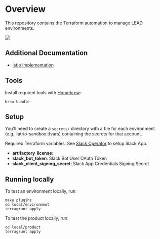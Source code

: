 # Overview
This repository contains the Terraform automation to manage LEAD environments.

![](./docs/lead-architecture.png)

## Additional Documentation

- [Istio Implementation](docs/istio-implementation.md)

## Tools
Install required tools with [Homebrew](https://brew.sh/):

```
brew bundle
```

## Setup
You'll need to create a `secrets/` directory with a file for each environment (e.g. liatrio-sandbox.tfvars) containing the secrets for that account.

Required Terraform variables: See [Slack Operator](https://github.com/liatrio/lead-sdm-operators/tree/master/operator-slack) to setup Slack App.
- **artifactory_license**:
- **slack_bot_token**: Slack Bot User OAuth Token
- **slack_client_signing_secret**: Slack App Credentials Signing Secret

## Running locally
To test an environment locally, run:

```
make plugins
cd local/environment
terragrunt apply
```

To test the product locally, run:

```
cd local/product
terragrunt apply
```
